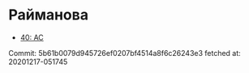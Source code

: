 # Райманова
- [40: AC](40.md)

Commit: 5b61b0079d945726ef0207bf4514a8f6c26243e3
 fetched at: 20201217-051745
